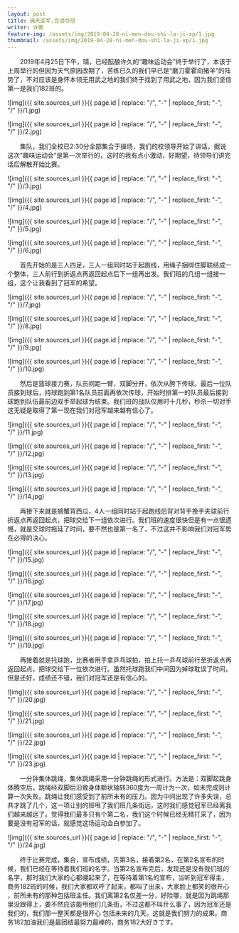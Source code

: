 ```yaml
---
layout: post
title: 痛失亚军,含泪夺冠
writer: 许鹏
feature-img: /assets/img/2019-04-28-ni-men-dou-shi-la-ji-xp/1.jpg
thumbnail: /assets/img/2019-04-28-ni-men-dou-shi-la-ji-xp/1.jpg
---
```

&emsp;&emsp;2019年4月25日下午，晴，已经酝酿许久的“趣味运动会”终于举行了，本该于上周举行的但因为天气原因改期了，苦练已久的我们早已是“磨刀霍霍向猪羊”的阵势了，不对应该是身怀本领无用武之地的我们终于找到了用武之地，因为我们坚信第一是我们182班的。

![img]({{ site.sources_url }}{{ page.id | replace: "/", "-" | replace_first: "-", "/" }}/1.jpg)

![img]({{ site.sources_url }}{{ page.id | replace: "/", "-" | replace_first: "-", "/" }}/2.jpg)

&emsp;&emsp;集队，我们全校已2:30分全部集合于操场，我们的校领导开始了讲话，据说这次“趣味运动会”是第一次举行的，这时的我有点小激动，好期望，待领导们讲完话后解散开始比赛。

![img]({{ site.sources_url }}{{ page.id | replace: "/", "-" | replace_first: "-", "/" }}/3.jpg)

![img]({{ site.sources_url }}{{ page.id | replace: "/", "-" | replace_first: "-", "/" }}/4.jpg)

![img]({{ site.sources_url }}{{ page.id | replace: "/", "-" | replace_first: "-", "/" }}/5.jpg)

![img]({{ site.sources_url }}{{ page.id | replace: "/", "-" | replace_first: "-", "/" }}/6.jpg)

&emsp;&emsp;首先开始的是三人四足，三人一组同时站于起跑线，用绳子捆绑住脚联结成一个整体，三人前行到折返点再返回起点后下一组再出发。我们班的几组一组接一组，这个让我看到了冠军的希望。

![img]({{ site.sources_url }}{{ page.id | replace: "/", "-" | replace_first: "-", "/" }}/7.jpg)

![img]({{ site.sources_url }}{{ page.id | replace: "/", "-" | replace_first: "-", "/" }}/8.jpg)

![img]({{ site.sources_url }}{{ page.id | replace: "/", "-" | replace_first: "-", "/" }}/9.jpg)

![img]({{ site.sources_url }}{{ page.id | replace: "/", "-" | replace_first: "-", "/" }}/10.jpg)

&emsp;&emsp;然后是篮球接力赛，队员间距一臂，双脚分开，依次从胯下传球。最后一位队员接到球后，持球跑到第1名队员前面再依次传球，开始时排第一的队员最后接到球跑到队伍最前边双手举起球为结束。我们班的战队仅用时十几秒，秒杀一切对手这无疑是取得了第一现在我们对冠军越来越有信心了。

![img]({{ site.sources_url }}{{ page.id | replace: "/", "-" | replace_first: "-", "/" }}/11.jpg)

![img]({{ site.sources_url }}{{ page.id | replace: "/", "-" | replace_first: "-", "/" }}/12.jpg)

![img]({{ site.sources_url }}{{ page.id | replace: "/", "-" | replace_first: "-", "/" }}/13.jpg)

![img]({{ site.sources_url }}{{ page.id | replace: "/", "-" | replace_first: "-", "/" }}/14.jpg)

&emsp;&emsp;再接下来就是螃蟹背西瓜，4人一组同时站于起跑线后背对背手挽手夹球前行折返点再返回起点，把球交给下一组依次进行。我们班的速度很快但是有一点很遗憾，就是交球时拖延了时间，要不然也是第一名了，不过这并不影响我们对冠军势在必得的决心。

![img]({{ site.sources_url }}{{ page.id | replace: "/", "-" | replace_first: "-", "/" }}/15.jpg)

![img]({{ site.sources_url }}{{ page.id | replace: "/", "-" | replace_first: "-", "/" }}/16.jpg)

![img]({{ site.sources_url }}{{ page.id | replace: "/", "-" | replace_first: "-", "/" }}/17.jpg)

![img]({{ site.sources_url }}{{ page.id | replace: "/", "-" | replace_first: "-", "/" }}/18.jpg)

![img]({{ site.sources_url }}{{ page.id | replace: "/", "-" | replace_first: "-", "/" }}/19.jpg)

&emsp;&emsp;再接着就是托球跑，比赛者用手拿乒乓球拍，拍上托一乒乓球前行至折返点再返回起点，把球交给下一位依次进行。虽然托球跑我们中间因为掉球耽误了时间，但是还好，成绩还不错，我们对冠军还是有信心的。

![img]({{ site.sources_url }}{{ page.id | replace: "/", "-" | replace_first: "-", "/" }}/20.jpg)

![img]({{ site.sources_url }}{{ page.id | replace: "/", "-" | replace_first: "-", "/" }}/21.jpg)

![img]({{ site.sources_url }}{{ page.id | replace: "/", "-" | replace_first: "-", "/" }}/22.jpg)

![img]({{ site.sources_url }}{{ page.id | replace: "/", "-" | replace_first: "-", "/" }}/23.jpg)

&emsp;&emsp;一分钟集体跳绳，集体跳绳采用一分钟跳绳的形式进行。方法是：双脚起跳身体腾空后，跳绳经双脚后沿致身体额状轴转360度为一周计为一次，如未完成则计算一次失败。跳绳让我们感受到了前所未有的压力。因为中间出现了许多失误，总共才跳了几个，这一项让别的班甩了我们班几条街远，这时我们感觉冠军已经离我们越来越远了。觉得我们最多只有个第二名，我们这个时候已经无精打采了，因为要是没有冠军的话，就感觉这场运动会白参加了。

![img]({{ site.sources_url }}{{ page.id | replace: "/", "-" | replace_first: "-", "/" }}/24.jpg)

&emsp;&emsp;终于比赛完成，集合，宣布成绩，先第3名，接着第2名，在第2名宣布的时候，我们已经在等待着我们班的名字。当第2名宣布完后，发现还是没有我们班的名字，那时我们大家的心都绷起来了，在等待着第1名的宣布，当听到冠军得主，商务182班的时候，我们大家都欢呼了起来，都叫了出来，大家脸上都笑的很开心 ，前所未有的那种包括班主任。我们离第2名仅差一分，好险哪，就是因为跳绳那里没跟得上，要不然应该能甩他们几条街，不过这都不叫什么事了，因为冠军还是我们的，我们那一整天都是很开心  包括未来的几天。这就是我们努力的成果。商务182加油我们是最团结最努力最棒的，商务182大好きです。
